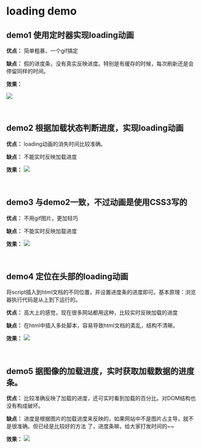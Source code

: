 # loading demo

## demo1 使用定时器实现loading动画

**优点：** 简单粗暴，一个gif搞定

**缺点：** 假的进度条，没有真实反映进度。特别是有缓存的时候，每次刷新还是会停留同样的时间。

**效果：**

![](https://ws1.sinaimg.cn/large/006tNc79gy1fies7ynm0ng30ao05twuk.gif)

<br>

## demo2 根据加载状态判断进度，实现loading动画
**优点：** loading动画的消失时间比较准确。

**缺点：** 不能实时反映加载进度

**效果：**
![](https://ws4.sinaimg.cn/large/006tNc79gy1fies84hh9ag30a604rtb5.gif)

<br>

## demo3 与demo2一致，不过动画是使用CSS3写的
**优点：** 不用gif图片，更加轻巧

**缺点：** 不能实时反映加载进度

**效果：**
![](https://ws1.sinaimg.cn/large/006tNc79gy1fies8dzugeg308c04n75o.gif)

<br>

## demo4 定位在头部的loading动画
将script插入到html文档的不同位置，并设置进度条的进度即可。基本原理：浏览器执行代码是从上到下运行的。

**优点：** 高大上的感觉，现在很多网站都用这种，比较实时反映加载的进度

**缺点：** 在html中插入多处脚本，容易导致html文档的紊乱，结构不清晰。

**效果：** 
![](https://ws3.sinaimg.cn/large/006tNc79gy1fies8mcgx3g30av061q8i.gif)

<br>

## demo5 据图像的加载进度，实时获取加载数据的进度条。
**优点：** 比较准确反映了加载的进度，还可实时看到加载的百分比。对DOM结构也没有构成破坏。

**缺点：** 进度是根据图片的加载进度来反映的，如果网站中不是图片占主导，就不是很准确。但已经是比较好的方法 了，进度条嘛，给大家打发时间的~~

**效果：** 
![](https://ws1.sinaimg.cn/large/006tNc79gy1fies8ywl32g307x048k14.gif)


